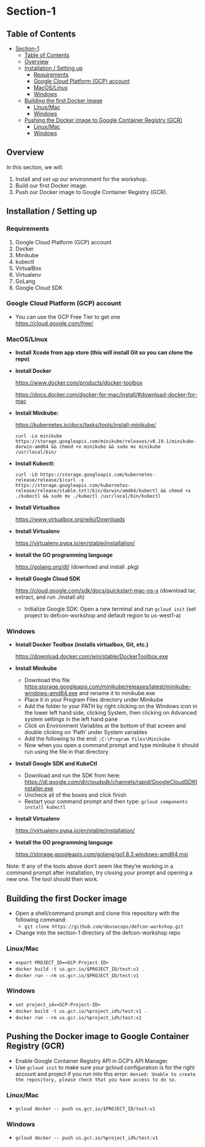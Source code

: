 # Section-1

## Table of Contents
<!-- TOC -->

- [Section-1](#section-1)
    - [Table of Contents](#table-of-contents)
    - [Overview](#overview)
    - [Installation / Setting up](#installation--setting-up)
        - [Requirements](#requirements)
        - [Google Cloud Platform (GCP) account](#google-cloud-platform-gcp-account)
        - [MacOS/Linux](#macoslinux)
        - [Windows](#windows)
    - [Building the first Docker image](#building-the-first-docker-image)
        - [Linux/Mac](#linuxmac)
        - [Windows](#windows-1)
    - [Pushing the Docker image to Google Container Registry (GCR)](#pushing-the-docker-image-to-google-container-registry-gcr)
        - [Linux/Mac](#linuxmac-1)
        - [Windows](#windows-2)

<!-- /TOC -->

## Overview
In this section, we will:
1. Install and set up our environment for the workshop.
2. Build our first Docker image.
3. Push our Docker image to Google Container Registry (GCR).

## Installation / Setting up

### Requirements
1. Google Cloud Platform (GCP) account
2. Docker
3. Minikube
4. kubectl 
5. VirtualBox
6. Virtualenv
7. GoLang
8. Google Cloud SDK

### Google Cloud Platform (GCP) account 
* You can use the GCP Free Tier to get one
    https://cloud.google.com/free/


### MacOS/Linux

* **Install Xcode from app store (this will install Git so you can clone the repo)**

* **Install Docker**

    https://www.docker.com/products/docker-toolbox

    https://docs.docker.com/docker-for-mac/install/#download-docker-for-mac

* **Install Minikube:**

    https://kubernetes.io/docs/tasks/tools/install-minikube/

    ```
    curl -Lo minikube https://storage.googleapis.com/minikube/releases/v0.19.1/minikube-darwin-amd64 && chmod +x minikube && sudo mv minikube /usr/local/bin/
    ```

* **Install Kubectl:**

    ```
    curl -LO https://storage.googleapis.com/kubernetes-release/release/$(curl -s https://storage.googleapis.com/kubernetes-release/release/stable.txt)/bin/darwin/amd64/kubectl && chmod +x ./kubectl && sudo mv ./kubectl /usr/local/bin/kubectl
    ```

* **Install Virtualbox**

    https://www.virtualbox.org/wiki/Downloads


* **Install Virtualenv**

    https://virtualenv.pypa.io/en/stable/installation/


* **Install the GO programming language**

    https://golang.org/dl/ (download and install .pkg)

* **Install Google Cloud SDK**

    https://cloud.google.com/sdk/docs/quickstart-mac-os-x (download tar, extract, and run ./install.sh)

    * Initialize Google SDK: Open a new terminal and run `gcloud init` (set project to defcon-workshop and default region to us-west1-a)


### Windows

* **Install Docker Toolbox (installs virtualbox, Git, etc.)**

    https://download.docker.com/win/stable/DockerToolbox.exe

* **Install Minikube**
    * Download this file [https:storage.googleapis.com/minikube/releases/latest/minikube-windows-amd64.exe](https://storage.googleapis.com/minikube/releases/latest/minikube-windows-amd64.exe) and rename it to minikube.exe
    * Place it in your Program Files directory under Minikube
    * Add the folder to your PATH by right clicking on the Windows icon in the lower left hand side, clicking System, then clicking on Advanced system settings in the left hand pane
    * Click on Environment Variables at the bottom of that screen and double clicking on ‘Path’ under System variables
    * Add the following to the end: `;C:\Program Files\Minikube`
    * Now when you open a command prompt and type minikube it should run using the file in that directory

* **Install Google SDK and KubeCtl**

    * Download and run the SDK from here: https://dl.google.com/dl/cloudsdk/channels/rapid/GoogleCloudSDKInstaller.exe
    * Uncheck all of the boxes and click finish
    * Restart your command prompt and then type: `gcloud components install kubectl`

* **Install Virtualenv**

    https://virtualenv.pypa.io/en/stable/installation/

* **Install the GO programming language**

    https://storage.googleapis.com/golang/go1.8.3.windows-amd64.msi

Note: If any of the tools above don’t seem like they’re working in a command prompt after installation, try closing your prompt and opening a new one.  The tool should then work.


## Building the first Docker image
* Open a shell/command prompt and clone this repository with the following command:
    * `git clone https://github.com/devsecops/defcon-workshop.git`
*  Change into the section-1 directory of the defcon-workshop repo

### Linux/Mac
* `export PROJECT_ID=<GCP-Project-ID>`
* `docker build -t us.gcr.io/$PROJECT_ID/test:v1 .`
* `docker run --rm us.gcr.io/$PROJECT_ID/test:v1`

### Windows
* `set project_id=<GCP-Project-ID>`
* `docker build -t us.gcr.io/%project_id%/test:v1 .`
* `docker run --rm us.gcr.io/%project_id%/test:v1`


## Pushing the Docker image to Google Container Registry (GCR)

* Enable Google Container Registry API in GCP’s API Manager.
* Use `gcloud init` to make sure your gcloud configuration is for the right account and project if you run into this error: `denied: Unable to create the repository, please check that you have access to do so.`

### Linux/Mac
* `gcloud docker -- push us.gcr.io/$PROJECT_ID/test:v1`
### Windows
* `gcloud docker -- push us.gcr.io/%project_id%/test:v1`
